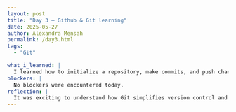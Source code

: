 ```yaml
---
layout: post
title: "Day 3 – Github & Git learning"
date: 2025-05-27
author: Alexandra Mensah
permalink: /day3.html
tags: 
  - "Git"

what_i_learned: |
  I learned how to initialize a repository, make commits, and push changes to GitHub.
blockers: |
  No blockers were encountered today.
reflection: |
  It was exciting to understand how Git simplifies version control and collaboration!
--- 
```


